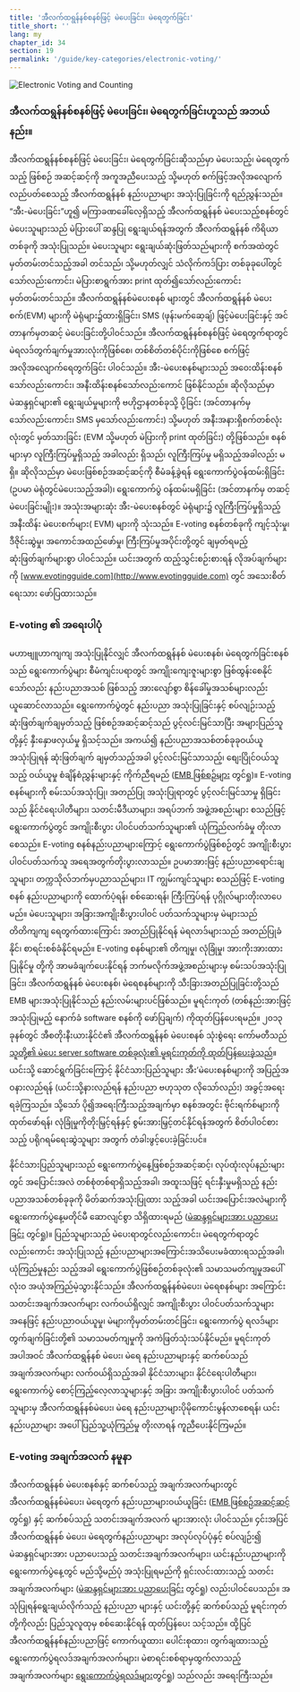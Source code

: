 ```yaml
---
title: 'အီလက်ထရွန်နစ်စနစ်ဖြင့် မဲပေးခြင်း၊ မဲရေတွက်ခြင်း'
title_short: ''
lang: my
chapter_id: 34
section: 19
permalink: '/guide/key-categories/electronic-voting/'
---
```


![Electronic Voting and Counting](/images/inventory/categories/electronic-voting.png)

### အီလက်ထရွန်နစ်စနစ်ဖြင့် မဲပေးခြင်း၊ မဲရေတွက်ခြင်းဟူသည် အဘယ်နည်း။

အီလက်ထရွန်နစ်စနစ်ဖြင့် မဲပေးခြင်း၊ မဲရေတွက်ခြင်းဆိုသည်မှာ မဲပေးသည့်၊ မဲရေတွက်သည့် ဖြစ်စဉ် အဆင့်ဆင့်ကို အကူအညီပေးသည့် သို့မဟုတ် စက်ဖြင့်အလိုအလျောက်လည်ပတ်စေသည့် အီလက်ထရွန်နစ် နည်းပညာများ အသုံးပြုခြင်းကို ရည်ညွှန်းသည်။ “အီး-မဲပေးခြင်း”ဟူ၍ မကြာခဏခေါ်လေ့ရှိသည့် အီလက်ထရွန်နစ် မဲပေးသည့်စနစ်တွင် မဲပေးသူများသည် မဲပြားပေါ် ဆန္ဒပြု ရွေးချယ်ရန်အတွက် အီလက်ထရွန်နစ် ကိရိယာတစ်ခုကို အသုံးပြုသည်။ မဲပေးသူများ ရွေးချယ်ဆုံးဖြတ်သည်များကို စက်အထဲတွင် မှတ်တမ်းတင်သည့်အခါ တင်သည်၊ သို့မဟုတ်လျှင် သံလိုက်ကဒ်ပြား တစ်ခုခုပေါ်တွင် သော်လည်းကောင်း၊ မဲပြားစာရွက်အား print ထုတ်၍သော်လည်းကောင်း မှတ်တမ်းတင်သည်။ အီလက်ထရွန်နစ်မဲပေးစနစ် များတွင် အီလက်ထရွန်နစ် မဲပေးစက်(EVM) များကို မဲရုံများ၌ထားရှိခြင်း၊ SMS (ဖုန်းမက်ဆေ့ချ်) ဖြင့်မဲပေးခြင်းနှင့် အင်တာနက်မှတဆင့် မဲပေးခြင်းတို့ပါဝင်သည်။ အီလက်ထရွန်နစ်စနစ်ဖြင့် မဲရေတွက်ရာတွင် မဲရလဒ်တွက်ချက်မှုအားလုံးကိုဖြစ်စေ၊ တစ်စိတ်တစ်ပိုင်းကိုဖြစ်စေ စက်ဖြင့်အလိုအလျောက်ရေတွက်ခြင်း ပါဝင်သည်။ အီး-မဲပေးစနစ်များသည် အဝေးထိန်းစနစ်သော်လည်းကောင်း၊ အနီးထိန်းစနစ်သော်လည်းကောင် ဖြစ်နိုင်သည်။ ဆိုလိုသည်မှာ မဲဆန္ဒရှင်များ၏ ရွေးချယ်မှုများကို ဗဟိုဌာနတစ်ခုသို့ ပို့ခြင်း (အင်တာနက်မှ သော်လည်းကောင်း၊ SMS မှသော်လည်းကောင်း) သို့မဟုတ် အနီးအနားရှိစက်တစ်လုံးလုံးတွင် မှတ်သားခြင်း (EVM သို့မဟုတ် မဲပြားကို print ထုတ်ခြင်း) တို့ဖြစ်သည်။ စနစ်များမှာ လူကြီးကြပ်မှုရှိသည့် အခါလည်း ရှိသည်၊ လူကြီးကြပ်မှု မရှိသည့်အခါလည်း မရှိ။ ဆိုလိုသည်မှာ မဲပေးဖြစ်စဉ်အဆင့်ဆင့်ကို စီမံခန့်ခွဲရန် ရွေးကောက်ပွဲဝန်ထမ်းရှိခြင်း (ဥပမာ မဲရုံတွင်မဲပေးသည့်အခါ)၊ ရွေးကောက်ပွဲ ဝန်ထမ်းမရှိခြင်း (အင်တာနက်မှ တဆင့်မဲပေးခြင်းမျိုး)။ အသုံးအများဆုံး အီး-မဲပေးစနစ်တွင် မဲရုံများ၌ လူကြီးကြပ်မှုရှိသည့် အနီးထိန်း မဲပေးစက်များ( EVM) များကို သုံးသည်။ E-voting စနစ်တစ်ခုကို ကျင့်သုံးမှု၊ ဒီဇိုင်းဆွဲမှု၊ အကောင်အထည်ဖော်မှု၊ ကြီးကြပ်မှုအပိုင်းတို့တွင် ချမှတ်ရမည့် ဆုံးဖြတ်ချက်များစွာ ပါဝင်သည်။ ယင်းအတွက် ထည့်သွင်းစဉ်းစားရန် လိုအပ်ချက်များကို [www.evotingguide.com](http://www.evotingguide.com) တွင် အသေးစိတ် ရေးသား ဖော်ပြထားသည်။

### E-voting ၏ အရေးပါပုံ

မဟာဗျူဟာကျကျ အသုံးပြုနိုင်လျှင် အီလက်ထရွန်နစ် မဲပေးစနစ်၊ မဲရေတွက်ခြင်းစနစ်သည် ရွေးကောက်ပွဲများ စီမံကျင်းပရာတွင် အကျိုးကျေးဇူးများစွာ ဖြစ်ထွန်းစေနိုင်သော်လည်း နည်းပညာအသစ် ဖြစ်သည့် အားလျော်စွာ စိန်ခေါ်မှုအသစ်များလည်း ယူဆောင်လာသည်။ ရွေးကောက်ပွဲတွင် နည်းပညာ အသုံးပြုခြင်းနှင့် စပ်လျဉ်းသည့် ဆုံးဖြတ်ချက်ချမှတ်သည့် ဖြစ်စဉ်အဆင့်ဆင့်သည် ပွင့်လင်းမြင်သာပြီး အများပြည်သူတို့နှင့် နှီးနှောဖလှယ်မှု ရှိသင့်သည်။ အကယ်၍ နည်းပညာအသစ်တစ်ခုခုဝယ်ယူအသုံးပြုရန် ဆုံးဖြတ်ချက် ချမှတ်သည့်အခါ ပွင့်လင်းမြင်သာသည့်၊ စျေးပြိုင်ဝယ်သူသည့် ဝယ်ယူမှု စံချိန်စံညွှန်းများနှင့် ကိုက်ညီရမည် ([EMB ဖြစ်စဉ်များ](/my/guide/key-categories/emb-processes/) တွင်ရှု)။ E-voting စနစ်များကို စမ်းသပ်အသုံးပြု၊ အတည်ပြု အသုံးပြုရာတွင် ပွင့်လင်းမြင်သာမှု ရှိခြင်းသည် နိုင်ငံရေးပါတီများ၊ သတင်းမီဒီယာများ၊ အရပ်ဘက် အဖွဲ့အစည်းများ စသည်ဖြင့် ရွေးကောက်ပွဲတွင် အကျိုးစီးပွား ပါဝင်ပတ်သက်သူများ၏ ယုံကြည်လက်ခံမှု တိုးလာစေသည်။ E-voting စနစ်နည်းပညာများကြောင့် ရွေးကောက်ပွဲဖြစ်စဉ်တွင် အကျိုးစီးပွား ပါဝင်ပတ်သက်သူ အရေအတွက်တိုးပွားလာသည်။ ဥပမာအားဖြင့် နည်းပညာရောင်းချသူများ၊ တက္ကသိုလ်ဘက်မှပညာသည်များ၊ IT ကျွမ်းကျင်သူများ စသည်ဖြင့် E-voting စနစ် နည်းပညာများကို ထောက်ပံ့ရန်၊ စစ်ဆေးရန်၊ ကြီးကြပ်ရန် ပုဂ္ဂိုလ်များတိုးလာပေမည်။ မဲပေးသူများ၊ အခြားအကျိုးစီးပွားပါဝင် ပတ်သက်သူများမှ မဲများသည် တိတိကျကျ ရေတွက်ထားကြောင်း အတည်ပြုနိုင်ရန် မဲရလာဒ်များသည် အတည်ပြုခံနိုင်၊ စာရင်းစစ်ခံနိုင်ရမည်။ E-voting စနစ်များ၏ တိကျမှု၊ လုံခြုံမှု၊ အားကိုးအားထားပြုနိုင်မှု တို့ကို အာမခံချက်ပေးနိုင်ရန် ဘက်မလိုက်အဖွဲ့အစည်းများမှ စမ်းသပ်အသုံးပြုခြင်း၊ အီလက်ထရွန်နစ် မဲပေးစနစ်၊ မဲရေစနစ်များကို သီးခြားအတည်ပြုခြင်းတို့သည် EMB များအသုံးပြုနိုင်သည် နည်းလမ်းများပင်ဖြစ်သည်။ မူရင်းကုတ် (တစ်နည်းအားဖြင့် အသုံးပြုမည့် နောက်ခံ software စနစ်ကို ဖော်ပြချက်) ကိုထုတ်ပြန်ပေးရမည်။ ၂၀၁၃ ခုနစ်တွင် အီစတိုးနီးယားနိုင်ငံ၏ အီလက်ထရွန်နစ် မဲပေးစနစ် သုံးစွဲရေး ကော်မတီသည် [သူတို့၏ မဲပေး server software တစ်ခုလုံး၏ မူရင်းကုတ်ကို ထုတ်ပြန်ပေးခဲ့သည်](https://github.com/vvk-ehk/evalimine)။ ယင်းသို့ ဆောင်ရွက်ခြင်းကြောင့် နိုင်ငံသားပြည်သူများ အီး’မဲပေးစနစ်များကို အပြည့်အဝနားလည်ရန် (ယင်းသို့နားလည်ရန် နည်းပညာ ဗဟုသုတ လိုသော်လည်း) အခွင့်အရေး ရခဲ့ကြသည်။ သို့သော် ပို၍အရေးကြီးသည့်အချက်မှာ စနစ်အတွင်း ဗိုင်းရက်စ်များကို ထုတ်ဖော်ရန်၊ လုံခြုံမှုကိုတိုးမြှင့်ရန်နှင့် စွမ်းအားမြှင့်တင်နိုင်ရန်အတွက် စိတ်ပါဝင်စားသည့် ပရိုဂရမ်ရေးဆွဲသူများ အတွက် တံခါးဖွင့်ပေးခဲ့ခြင်းပင်။

နိုင်ငံသားပြည်သူများသည် ရွေးကောက်ပွဲနေ့ဖြစ်စဉ်အဆင့်ဆင့်၊ လုပ်ထုံးလုပ်နည်းများတွင် အပြောင်းအလဲ တစ်စုံတစ်ရာရှိသည့်အခါ၊ အထူးသဖြင့် ရင်းနှီးမှုမရှိသည့် နည်းပညာအသစ်တစ်ခုခုကို မိတ်ဆက်အသုံးပြုထား သည့်အခါ ယင်းအပြောင်းအလဲများကို ရွေးကောက်ပွဲနေ့မတိုင်မီ ဆောလျင်စွာ သိရှိထားရမည် ([မဲဆန္ဒရှင်များအား ပညာပေးခြင်း](/my/guide/key-categories/voter-education/) တွင်ရှု)။ ပြည်သူများသည် မဲပေးရာတွင်လည်းကောင်း၊ မဲရေတွက်ရာတွင် လည်းကောင်း အသုံးပြုသည့် နည်းပညာများအကြောင်းအသိပေးမခံထားရသည့်အခါ၊ ယုံကြည်မှုနည်း သည့်အခါ ရွေးကောက်ပွဲဖြစ်စဉ်တစ်ခုလုံး၏ သမာသမတ်ကျမှုအပေါ် လုံးဝ အယုံအကြည်မဲ့သွားနိုင်သည်။ အီလက်ထရွန်နစ်မဲပေး၊ မဲရေစနစ်များ အကြောင်း သတင်းအချက်အလက်များ လက်ဝယ်ရှိလျှင် အကျိုးစီးပွား ပါဝင်ပတ်သက်သူများ အနေဖြင့် နည်းပညာဝယ်ယူမှု၊ မဲများကိုမှတ်တမ်းတင်ခြင်း၊ ရွေးကောက်ပွဲ ရလဒ်များ တွက်ချက်ခြင်းတို့၏ သမာသမတ်ကျမှုကို အကဲဖြတ်သုံးသပ်နိုင်မည်။ မူရင်းကုတ်အပါအဝင် အီလက်ထရွန်နစ် မဲပေး၊ မဲရေ နည်းပညာများနှင့် ဆက်စပ်သည် အချက်အလက်များ လက်ဝယ်ရှိသည့်အခါ နိုင်ငံသားများ၊ နိုင်ငံရေးပါတီများ၊ ရွေးကောက်ပွဲ စောင့်ကြည့်လေ့လာသူများနှင့် အခြား အကျိုးစီးပွားပါဝင် ပတ်သက်သူများမှ အီလက်ထရွန်နစ်မဲပေး၊ မဲရေ နည်းပညာများပိုမိုကောင်းမွန်လာစေရန်၊ ယင်းနည်းပညာများ အပေါ် ပြည်သူ့ယုံကြည်မှု တိုးလာရန် ကူညီပေးနိုင်ကြမည်။

### E-voting အချက်အလက် နမူနာ

အီလက်ထရွန်နစ် မဲပေးစနစ်နှင့် ဆက်စပ်သည့် အချက်အလက်များတွင် အီလက်ထရွန်နစ်မဲပေး၊ မဲရေတွက် နည်းပညာများဝယ်ယူခြင်း ([EMB ဖြစ်စဉ်အဆင့်ဆင့်](/my/guide/key-categories/emb-processes/) တွင်ရှု) နှင့် ဆက်စပ်သည့် သတင်းအချက်အလက် များအားလုံး ပါဝင်သည်။ ၄င်းအပြင် အီလက်ထရွန်နစ် မဲပေး၊ မဲရေတွက်နည်းပညာများ အလုပ်လုပ်ပုံနှင့် စပ်လျဉ်း၍ မဲဆန္ဒရှင်များအား ပညာပေးသည့် သတင်းအချက်အလက်များ၊ ယင်းနည်းပညာများကို ရွေးကောက်ပွဲနေ့တွင် မည်သို့မည်ပုံ အသုံးပြုရမည်ကို ရှင်းလင်းထားသည့် သတင်းအချက်အလက်များ ([မဲဆန္ဒရှင်များအား ပညာပေးခြင်း](/my/guide/key-categories/voter-education/) တွင်ရှု) လည်းပါဝင်ပေသည်။ အသုံပြုရန်ရွေးချယ်လိုက်သည့် နည်းပညာ များနှင့် ယင်းတို့နှင့် ဆက်စပ်သည့် မူရင်းကုတ်တို့ကိုလည်း ပြည်သူလူထုမှ စစ်ဆေးနိုင်ရန် ထုတ်ပြန်ပေး သင့်သည်။ ထို့ပြင် အီလက်ထရွန်နစ်နည်းပညာဖြင့် ကောက်ယူထား၊ ပေါင်းစုထား၊ တွက်ချထားသည့် ရွေးကောက်ပွဲရလဒ်အချက်အလက်များ၊ မဲစာရင်းစစ်ရာမှထွက်လာသည့် အချက်အလက်များ [ရွေးကောက်ပွဲရလဒ်များ](/my/guide/key-categories/election-results/)တွင်ရှု) သည်လည်း အရေးကြီးသည်။
